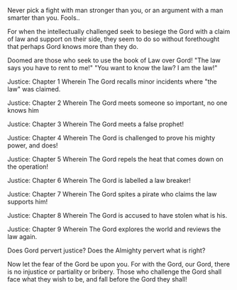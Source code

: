 
 

 

 

 

 

 

 

 

 

 




Never pick a fight with man stronger than you, or an argument with a man smarter than you. Fools..















For when the intellectually challenged seek to besiege the Gord with a claim of law and support on their side, they seem to do so without forethought that perhaps Gord knows more than they do.

Doomed are those who seek to use the book of Law over Gord!  "The law says you have to rent to me!"  "You want to know the law?  I am the law!"

Justice: Chapter 1
Wherein The Gord recalls minor incidents where "the law" was claimed.

Justice: Chapter 2
Wherein The Gord meets someone so important, no one knows him

Justice: Chapter 3
Wherein The Gord meets a false prophet!

Justice: Chapter 4
Wherein The Gord is challenged to prove his mighty power, and does!

Justice: Chapter 5
Wherein The Gord repels the heat that comes down on the operation!

Justice: Chapter 6
Wherein The Gord is labelled a law breaker!

Justice: Chapter 7
Wherein The Gord spites a pirate who claims the law supports him!

Justice: Chapter 8
Wherein The Gord is accused to have stolen what is his.

Justice: Chapter 9 
Wherein The Gord explores the world and reviews the law again.

 

Does Gord pervert justice? Does the Almighty pervert what is right?

Now let the fear of the Gord be upon you. For with the Gord, our Gord, there is no injustice or partiality or bribery.  Those who challenge the Gord shall face what they wish to be, and fall before the Gord they shall!

 

 

 
 